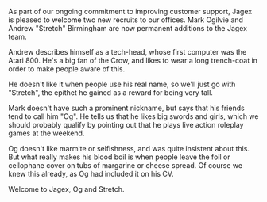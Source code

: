 As part of our ongoing commitment to improving customer support, Jagex is pleased to welcome two new recruits to our offices. Mark Ogilvie and Andrew "Stretch" Birmingham are now permanent additions to the Jagex team.

Andrew describes himself as a tech-head, whose first computer was the Atari 800. He's a big fan of the Crow, and likes to wear a long trench-coat in order to make people aware of this.

He doesn't like it when people use his real name, so we'll just go with "Stretch", the epithet he gained as a reward for being very tall.

Mark doesn't have such a prominent nickname, but says that his friends tend to call him "Og". He tells us that he likes big swords and girls, which we should probably qualify by pointing out that he plays live action roleplay games at the weekend.

Og doesn't like marmite or selfishness, and was quite insistent about this. But what really makes his blood boil is when people leave the foil or cellophane cover on tubs of margarine or cheese spread. Of course we knew this already, as Og had included it on his CV.

Welcome to Jagex, Og and Stretch.
